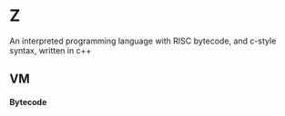 # Z
An interpreted programming language with RISC bytecode, and c-style syntax, written in c++

## VM
#### Bytecode
